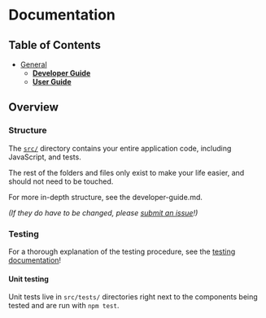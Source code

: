 # Documentation

## Table of Contents

- [General](general)
  - [**Developer Guide**](developer-guide.md)
  - [**User Guide**](user-guide.md)

## Overview

### Structure

The [`src/`](../../../tree/master/src) directory contains your entire application code, including JavaScript, and tests.

The rest of the folders and files only exist to make your life easier, and
should not need to be touched.

For more in-depth structure, see the developer-guide.md.

*(If they do have to be changed, please [submit an issue](https://github.com/vapjs/vapjs-contract/issues)!)*

### Testing

For a thorough explanation of the testing procedure, see the
[testing documentation](./developer-guide/README.md)!

#### Unit testing

Unit tests live in `src/tests/` directories right next to the components being tested
and are run with `npm test`.
